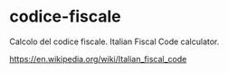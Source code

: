 # codice-fiscale
Calcolo del codice fiscale. Italian Fiscal Code calculator.

https://en.wikipedia.org/wiki/Italian_fiscal_code

